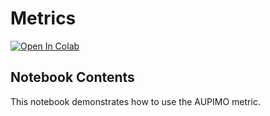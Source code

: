 # Metrics

[![Open In Colab](https://colab.research.google.com/assets/colab-badge.svg)](https://colab.research.google.com/github/openvinotoolkit/anomalib/blob/main/examples/notebooks/05_metrics/aupimo.ipynb)

## Notebook Contents

This notebook demonstrates how to use the AUPIMO metric.
